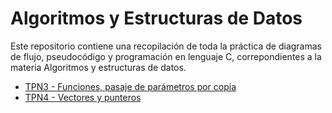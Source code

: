 # Algoritmos y Estructuras de Datos

Este repositorio contiene una recopilación de toda la práctica de diagramas de flujo, pseudocódigo y programación en lenguaje C, correpondientes a la materia Algoritmos y estructuras de datos.

- [TPN3 - Funciones, pasaje de parámetros por copia](https://github.com/erme07/algoritmos-y-estructuras-de-datos/tree/main/TPN3)
- [TPN4 - Vectores y punteros](https://github.com/erme07/algoritmos-y-estructuras-de-datos/tree/main/TPN4)
